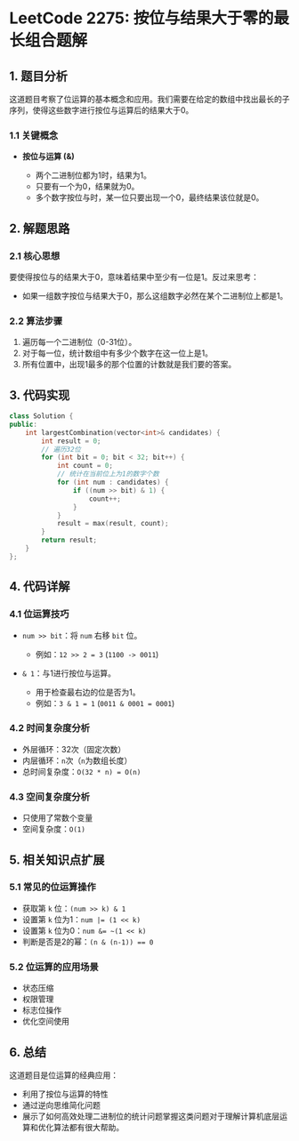 # LeetCode 2275: 按位与结果大于零的最长组合题解

## 1. 题目分析

这道题目考察了位运算的基本概念和应用。我们需要在给定的数组中找出最长的子序列，使得这些数字进行按位与运算后的结果大于0。

### 1.1 关键概念

- **按位与运算 (&)**

    - 两个二进制位都为1时，结果为1。
    - 只要有一个为0，结果就为0。
    - 多个数字按位与时，某一位只要出现一个0，最终结果该位就是0。

## 2. 解题思路

### 2.1 核心思想

要使得按位与的结果大于0，意味着结果中至少有一位是1。反过来思考：

- 如果一组数字按位与结果大于0，那么这组数字必然在某个二进制位上都是1。

### 2.2 算法步骤

1. 遍历每一个二进制位（0-31位）。
2. 对于每一位，统计数组中有多少个数字在这一位上是1。
3. 所有位置中，出现1最多的那个位置的计数就是我们要的答案。

## 3. 代码实现
```cpp
class Solution {
public:
    int largestCombination(vector<int>& candidates) {
        int result = 0;
        // 遍历32位
        for (int bit = 0; bit < 32; bit++) {
            int count = 0;
            // 统计在当前位上为1的数字个数
            for (int num : candidates) {
                if ((num >> bit) & 1) {
                    count++;
                }
            }
            result = max(result, count);
        }
        return result;
    }
};
```

## 4. 代码详解

### 4.1 位运算技巧

- `num >> bit`：将 `num` 右移 `bit` 位。

    - 例如：`12 >> 2 = 3` (`1100 -> 0011`)
- `& 1`：与1进行按位与运算。

    - 用于检查最右边的位是否为1。
    - 例如：`3 & 1 = 1` (`0011 & 0001 = 0001`)

### 4.2 时间复杂度分析

- 外层循环：32次（固定次数）
- 内层循环：`n`次（`n`为数组长度）
- 总时间复杂度：`O(32 * n) = O(n)`

### 4.3 空间复杂度分析

- 只使用了常数个变量
- 空间复杂度：`O(1)`

## 5. 相关知识点扩展

### 5.1 常见的位运算操作

- 获取第 `k` 位：`(num >> k) & 1`
- 设置第 `k` 位为1：`num |= (1 << k)`
- 设置第 `k` 位为0：`num &= ~(1 << k)`
- 判断是否是2的幂：`(n & (n-1)) == 0`

### 5.2 位运算的应用场景

- 状态压缩
- 权限管理
- 标志位操作
- 优化空间使用

## 6. 总结

这道题目是位运算的经典应用：

- 利用了按位与运算的特性
- 通过逆向思维简化问题
- 展示了如何高效处理二进制位的统计问题掌握这类问题对于理解计算机底层运算和优化算法都有很大帮助。